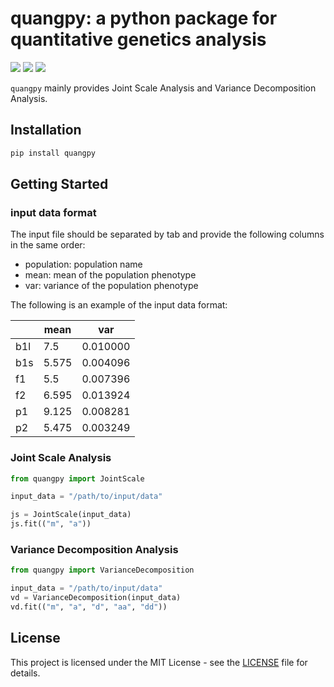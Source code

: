 # quangpy: a python package for **q**uantitative **g**enetics analysis

[![](https://img.shields.io/pypi/v/quangpy.svg?color=brightgreen)](https://pypi.org/pypi/quangpy/)
[![](https://img.shields.io/github/issues/r1cheu/quangpy?color=green)](https://github.com/r1cheu/quangpy/issues/new)
[![](https://img.shields.io/github/license/r1cheu/quangpy)]()

`quangpy` mainly provides Joint Scale Analysis and Variance Decomposition Analysis.

## Installation

```bash
pip install quangpy

```

## Getting Started

### input data format

The input file should be separated by tab and provide the following columns in the same order:

- population: population name
- mean: mean of the population phenotype
- var: variance of the population phenotype

The following is an example of the input data format:

|     | mean  | var      |
| --- | ----- | -------- |
| b1l | 7.5   | 0.010000 |
| b1s | 5.575 | 0.004096 |
| f1  | 5.5   | 0.007396 |
| f2  | 6.595 | 0.013924 |
| p1  | 9.125 | 0.008281 |
| p2  | 5.475 | 0.003249 |

### Joint Scale Analysis

```python
from quangpy import JointScale

input_data = "/path/to/input/data"

js = JointScale(input_data)
js.fit(("m", "a"))

```

### Variance Decomposition Analysis

```python
from quangpy import VarianceDecomposition

input_data = "/path/to/input/data"
vd = VarianceDecomposition(input_data)
vd.fit(("m", "a", "d", "aa", "dd"))
```

## License

This project is licensed under the MIT License - see the [LICENSE](LICENSE) file for details.
